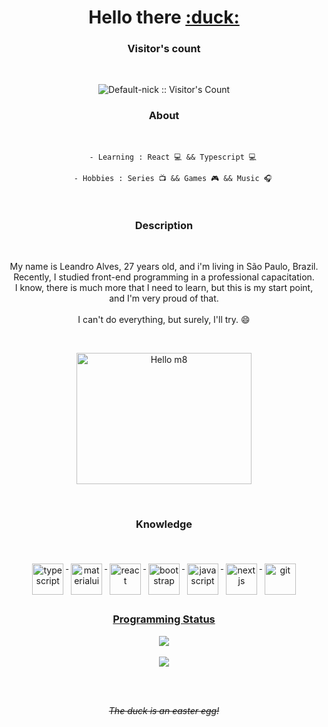 <h1 align="center"> Hello there <a title="Quack!" href="https://www.linkedin.com/in/le-alves" target="_blank">:duck:</a></h1>
<h3 align="center">
    
Visitor's count 
  </h3>
<br>
<p align="center"><img src="https://profile-counter.glitch.me/{Default-nick}/count.svg" alt="Default-nick :: Visitor's Count" /></p>

<h3 align="center">
    About 
  </h3>
<br>
<span align="center">
    
        - Learning : React 💻 && Typescript 💻
  
        - Hobbies : Series 📺 && Games 🎮 && Music 🎧
</span>
<br>
<h3 align="center">
    Description 
  </h3>
<br>
<p align="center">
 My name is Leandro Alves, 27 years old, and i'm living in São Paulo, Brazil. 
  <br>
  Recently, I studied front-end programming in a professional capacitation. 
  <br>
  I know, there is much more that I need to learn, but this is my start point, and I'm very proud of that.
  <br>
  <br>
  I can't do everything, but surely, I'll try. 😄
</p>
<br>

<p align="center">
  <a href="https://www.linkedin.com/in/le-alves">
    <img title="Hello m8" src="https://i2.wp.com/allhtaccess.info/wp-content/uploads/2018/03/programming.gif?fit=1281%2C716&ssl=1" width="280px" height="210px"/>
  </a>
</p> 

<br>
 <h3 align="center"> 
   Knowledge
 </h3>
<br>
 

<p align="center" style="width: 50%>
<a href="https://github.com"></a>
                                        
<a href="https://www.typescriptlang.org" target="_blank">
   <img title="Typescript"  src="https://image.spreadshirtmedia.net/image-server/v1/designs/159876789,width=300,height=300,backgroundColor=f2f2f2/typescript-logo.jpg" alt="typescript" width="50px" height="50px" style="vertical-align:top; margin:6px 4px" />
  </a>
  
  <a href="https://mui.com/pt" target="_blank">
   <img title="MaterialUI"  src="https://mui.com/static/logo.png" alt="materialui" width="50px" height="50px" style="vertical-align:top; margin:6px 4px" />
  </a>
                         
 <a href="https://reactjs.org" target="_blank">
   <img title="React" src="https://icons-for-free.com/iconfiles/png/512/design+development+facebook+framework+mobile+react+icon-1320165723839064798.png" alt="react" width="50px" height="50px" style="vertical-align:top; margin:6px 4px" />
  </a>
  
  <a href="https://getbootstrap.com/docs/5.0/getting-started/introduction/" target="_blank">
   <img title="Bootstrap" src="https://img.icons8.com/color/452/bootstrap.png" alt="bootstrap" width="50px" height="50px" style="vertical-align:top; margin:6px 4px">
  
  <a href="https://developer.mozilla.org/en-US/docs/Web/JavaScript" target="_blank">
   <img title="JavaScript" src="https://cdn.icon-icons.com/icons2/2108/PNG/512/javascript_icon_130900.png" alt="javascript" width="50px" height="50px" style="vertical-align:top; margin:6px 4px">
   
   <a href="https://nextjs.org" target="_blank">
   <img title="NextJS"  src="https://camo.githubusercontent.com/74cf8e5373ddc049c50a893785fdb1724765bd76975815e58047520f8660ff2b/68747470733a2f2f6432656970397366336f6f3663322e636c6f756466726f6e742e6e65742f746167732f696d616765732f3030302f3030312f3037342f66756c6c2f6e6578746a732e706e67" alt="nextjs" width="50px" height="50px" style="vertical-align:top; margin:6px 4px" />
  </a>
   
  <a href="https://git-scm.com" target="_blank">
   <img title="Git"  src="https://upload.wikimedia.org/wikipedia/commons/thumb/3/3f/Git_icon.svg/1024px-Git_icon.svg.png" alt="git" width="50px" height="50px" style="vertical-align:top; margin:6px 4px">
</p>

  <h3 align="center">
    Programming Status
  </h3>
<p align="center">
  <a href="https://github.com/Default-nick/">
    <img src="https://github-readme-stats.vercel.app/api/top-langs/?username=Default-nick&show_icons=true&theme=dark&layout=compact" />
  </a>
    <br>
    <br>
    <a href="https://github.com/Default-nick/">
  <img src="https://github-readme-stats.vercel.app/api?username=Default-nick&show_icons=true&count_private=true&include_all_commits=true&theme=dark" />
    </a>
                                                                                                                                                    
  <br>
</p>
<br>
<br>
<p align="center">
    <i>
        <s>
            The duck is an easter egg!
        </s>
    </i>
</p>
